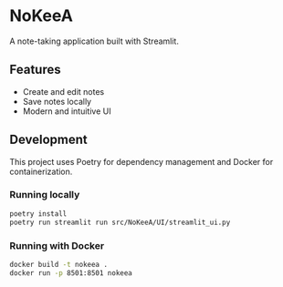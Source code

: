# NoKeeA

A note-taking application built with Streamlit.

## Features
- Create and edit notes
- Save notes locally
- Modern and intuitive UI

## Development
This project uses Poetry for dependency management and Docker for containerization.

### Running locally
```bash
poetry install
poetry run streamlit run src/NoKeeA/UI/streamlit_ui.py
```

### Running with Docker
```bash
docker build -t nokeea .
docker run -p 8501:8501 nokeea
```
